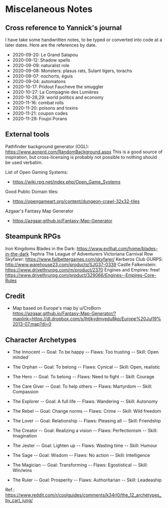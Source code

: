 
Miscelaneous Notes
==================

## Cross reference to Yannick's journal
I have take some handwritten notes, to be typed or converted into code at a later dates.  Here are the references by date.

* 2020-09-20: Le Grand Salapou
* 2020-09-12: Shadow spells
* 2020-09-09: naturalist role
* 2020-09-08: Monsters: plasus rats, Sulant tigers, torachs
* 2020-09-07: nochorts, éguis
* 2020-09-04: automatons
* 2020-10-17: Pridout Faucheve the smuggler
* 2020-10-27: La Compagnie des Lumières
* 2020-10-28,29: world politics and economy
* 2020-11-16: combat rolls
* 2020-11-20: poisons and toxins
* 2020-11-21: coupon codes
* 2020-11-29: Foujoi Porans

## External tools
Pathfinder background generator (OGL):
https://www.aonprd.com/RandomBackground.aspx
This is a good source of inspiration, but cross-licensing is probably not possible to nothing should be used verbatim.

List of Open Gaming Systems:
* https://wiki.rpg.net/index.php/Open_Game_Systems

Good Public Domain tiles:
* https://opengameart.org/content/dungeon-crawl-32x32-tiles

Azgaar's Fantasy Map Generator
* https://azgaar.github.io/Fantasy-Map-Generator

## Steampunk RPGs
Iron Kingdoms
Blades in the Dark: https://www.evilhat.com/home/blades-in-the-dark
Tephra
The League of Adventurers
Victoriana
Carnival Row
Skyfarer: https://www.failbettergames.com/skyfarer/
Kerberos Club
GURPS: http://www.warehouse23.com/products/SJG37-0339
Castle Falkenstein: https://www.drivethrurpg.com/m/product/2370
Engines and Empires: free! https://www.drivethrurpg.com/product/329066/Engines--Empires-Core-Rules

## Credit
* Map based on Europe's map by u/CroBorn
https://azgaar.github.io/Fantasy-Map-Generator/?maplink=https://dl.dropbox.com/s/lhtikydmyedu8kp/Europe%20Jul19%2013-07.map?dl=0

## Character Archetypes
* The Innocent
-- Goal: To be happy
-- Flaws: Too trusting
-- Skill: Open minded

* The Orphan
-- Goal: To belong
-- Flaws: Cynical
-- Skill: Open, realistic

* The Hero
-- Goal: To belong
-- Flaws: Need to fight
-- Skill: Courage

* The Care Giver
-- Goal: To help others
-- Flaws: Martyrdom
-- Skill: Compassion

* The Explorer
-- Goal: A full life
-- Flaws: Wandering
-- Skill: Autonomy

* The Rebel
-- Goal: Change norms
-- Flaws: Crime
-- Skill: Wild freedom

* The Lover
-- Goal: Relationship
-- Flaws: Pleasing all
-- Skill: Friendship

* The Creator
-- Goal: Realizing a vision
-- Flaws: Perfectionism
-- Skill: Imagination

* The Jester
-- Goal: Lighten up
-- Flaws: Wasting time
-- Skill: Humour

* The Sage
-- Goal: Wisdom
-- Flaws: No action
-- Skill: Intelligence

* The Magician
-- Goal: Transforming
-- Flaws: Egostistical
-- Skill: Win/wins

* The Ruler
-- Goal: Prosperity
-- Flaws: Authoritarian
-- Skill: Leadeaship


Ref.: https://www.reddit.com/r/coolguides/comments/k34rl0/the_12_archetypes_by_carl_jung/
